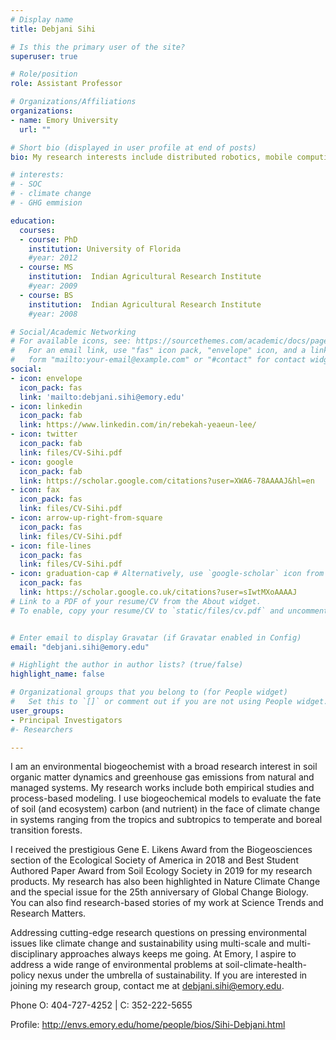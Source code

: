 ```yaml
---
# Display name
title: Debjani Sihi

# Is this the primary user of the site?
superuser: true

# Role/position
role: Assistant Professor 

# Organizations/Affiliations
organizations:
- name: Emory University
  url: ""

# Short bio (displayed in user profile at end of posts)
bio: My research interests include distributed robotics, mobile computing and programmable matter.

# interests:
# - SOC
# - climate change
# - GHG emmision

education:
  courses:
  - course: PhD 
    institution: University of Florida
    #year: 2012
  - course: MS
    institution:  Indian Agricultural Research Institute
    #year: 2009
  - course: BS
    institution:  Indian Agricultural Research Institute
    #year: 2008

# Social/Academic Networking
# For available icons, see: https://sourcethemes.com/academic/docs/page-builder/#icons
#   For an email link, use "fas" icon pack, "envelope" icon, and a link in the
#   form "mailto:your-email@example.com" or "#contact" for contact widget.
social:
- icon: envelope
  icon_pack: fas
  link: 'mailto:debjani.sihi@emory.edu'
- icon: linkedin
  icon_pack: fab
  link: https://www.linkedin.com/in/rebekah-yeaeun-lee/
- icon: twitter
  icon_pack: fab
  link: files/CV-Sihi.pdf
- icon: google
  icon_pack: fab
  link: https://scholar.google.com/citations?user=XWA6-78AAAAJ&hl=en
- icon: fax
  icon_pack: fas
  link: files/CV-Sihi.pdf
- icon: arrow-up-right-from-square
  icon_pack: fas
  link: files/CV-Sihi.pdf
- icon: file-lines
  icon_pack: fas
  link: files/CV-Sihi.pdf
- icon: graduation-cap # Alternatively, use `google-scholar` icon from `ai` icon pack
  icon_pack: fas
  link: https://scholar.google.co.uk/citations?user=sIwtMXoAAAAJ
# Link to a PDF of your resume/CV from the About widget.
# To enable, copy your resume/CV to `static/files/cv.pdf` and uncomment the lines below.


# Enter email to display Gravatar (if Gravatar enabled in Config)
email: "debjani.sihi@emory.edu"

# Highlight the author in author lists? (true/false)
highlight_name: false

# Organizational groups that you belong to (for People widget)
#   Set this to `[]` or comment out if you are not using People widget.
user_groups:
- Principal Investigators
#- Researchers

---
```


I am an environmental biogeochemist with a broad research interest in soil organic matter dynamics and greenhouse gas emissions from natural and managed systems. My research works include both empirical studies and process-based modeling. I use biogeochemical models to evaluate the fate of soil (and ecosystem) carbon (and nutrient) in the face of climate change in systems ranging from the tropics and subtropics to temperate and boreal transition forests.

I received the prestigious Gene E. Likens Award from the Biogeosciences section of the Ecological Society of America in 2018 and Best Student Authored Paper Award from Soil Ecology Society in 2019 for my research products. My research has also been highlighted in Nature Climate Change and the special issue for the 25th anniversary of Global Change Biology. You can also find research-based stories of my work at Science Trends and Research Matters.    

Addressing cutting-edge research questions on pressing environmental issues like climate change and sustainability using multi-scale and multi-disciplinary approaches always keeps me going. At Emory, I aspire to address a wide range of environmental problems at soil-climate-health-policy nexus under the umbrella of sustainability. If you are interested in joining my research group, contact me at debjani.sihi@emory.edu.  

Phone
O: 404-727-4252 | C: 352-222-5655

Profile: http://envs.emory.edu/home/people/bios/Sihi-Debjani.html
